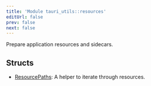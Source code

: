 ```yaml
---
title: 'Module tauri_utils::resources'
editUrl: false
prev: false
next: false
---
```



Prepare application resources and sidecars.
## Structs


- [ResourcePaths](/2/reference/rust/tauri-utils/ResourcePaths): A helper to iterate through resources.